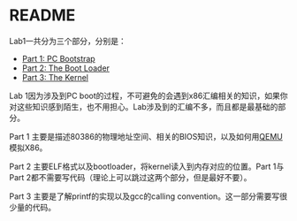 # README

Lab1一共分为三个部分，分别是：

- [Part 1: PC Bootstrap](lab1_part1.md)
- [Part 2: The Boot Loader](lab1_part2.md)
- [Part 3: The Kernel](lab1_part3.md)

Lab 1因为涉及到PC boot的过程，不可避免的会遇到x86汇编相关的知识，如果你对这些知识感到陌生，也不用担心。Lab涉及到的汇编不多，而且都是最基础的部分。

Part 1 主要是描述80386的物理地址空间、相关的BIOS知识，以及如何用[QEMU](http://www.qemu.org/)模拟X86。

Part 2 主要ELF格式以及bootloader，将kernel读入到内存对应的位置。Part 1与Part 2都不需要写代码（理论上可以跳过这两个部分，但是最好不要）。

Part 3 主要是了解printf的实现以及gcc的calling convention。这一部分需要写很少量的代码。